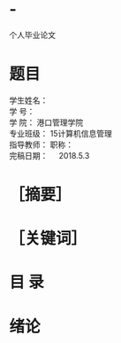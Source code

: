 # -
个人毕业论文
# 题目
学生姓名：                       
学    号：                       
学    院：     港口管理学院      
专业班级：   15计算机信息管理    
指导教师：          职称：       
完稿日期：      2018.5.3           
# ［摘要］
# ［关键词］
# 目 录

# 绪论
